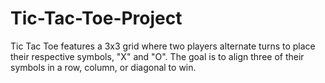 # Tic-Tac-Toe-Project
Tic Tac Toe features a 3x3 grid where two players alternate turns to place their respective symbols, "X" and "O". The goal is to align three of their symbols in a row, column, or diagonal to win. 
